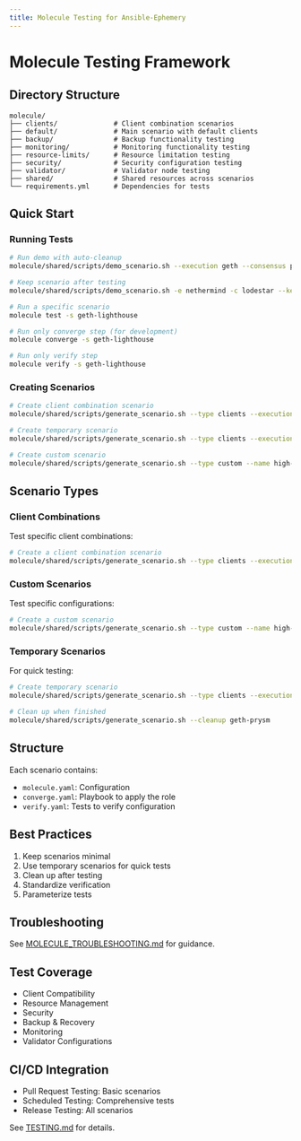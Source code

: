 ```yaml
---
title: Molecule Testing for Ansible-Ephemery
---
```


# Molecule Testing Framework

## Directory Structure

```plaintext
molecule/
├── clients/              # Client combination scenarios
├── default/              # Main scenario with default clients
├── backup/               # Backup functionality testing
├── monitoring/           # Monitoring functionality testing
├── resource-limits/      # Resource limitation testing
├── security/             # Security configuration testing
├── validator/            # Validator node testing
├── shared/               # Shared resources across scenarios
└── requirements.yml      # Dependencies for tests
```

## Quick Start

### Running Tests

```bash
# Run demo with auto-cleanup
molecule/shared/scripts/demo_scenario.sh --execution geth --consensus prysm

# Keep scenario after testing
molecule/shared/scripts/demo_scenario.sh -e nethermind -c lodestar --keep

# Run a specific scenario
molecule test -s geth-lighthouse

# Run only converge step (for development)
molecule converge -s geth-lighthouse

# Run only verify step
molecule verify -s geth-lighthouse
```

### Creating Scenarios

```bash
# Create client combination scenario
molecule/shared/scripts/generate_scenario.sh --type clients --execution geth --consensus lighthouse

# Create temporary scenario
molecule/shared/scripts/generate_scenario.sh --type clients --execution nethermind --consensus lodestar --temp

# Create custom scenario
molecule/shared/scripts/generate_scenario.sh --type custom --name high-memory --var memory=8192M --var cpu=2.0
```

## Scenario Types

### Client Combinations

Test specific client combinations:

```bash
# Create a client combination scenario
molecule/shared/scripts/generate_scenario.sh --type clients --execution geth --consensus lighthouse
```

### Custom Scenarios

Test specific configurations:

```bash
# Create a custom scenario
molecule/shared/scripts/generate_scenario.sh --type custom --name high-memory --var memory=8192M --var cpu=2.0
```

### Temporary Scenarios

For quick testing:

```bash
# Create temporary scenario
molecule/shared/scripts/generate_scenario.sh --type clients --execution geth --consensus prysm --temp

# Clean up when finished
molecule/shared/scripts/generate_scenario.sh --cleanup geth-prysm
```

## Structure

Each scenario contains:
- `molecule.yaml`: Configuration
- `converge.yaml`: Playbook to apply the role
- `verify.yaml`: Tests to verify configuration

## Best Practices

1. Keep scenarios minimal
2. Use temporary scenarios for quick tests
3. Clean up after testing
4. Standardize verification
5. Parameterize tests

## Troubleshooting

See [MOLECULE_TROUBLESHOOTING.md](../docs/MOLECULE_TROUBLESHOOTING.md) for guidance.

## Test Coverage

- Client Compatibility
- Resource Management
- Security
- Backup & Recovery
- Monitoring
- Validator Configurations

## CI/CD Integration

- Pull Request Testing: Basic scenarios
- Scheduled Testing: Comprehensive tests
- Release Testing: All scenarios

See [TESTING.md](../docs/TESTING.md) for details.

